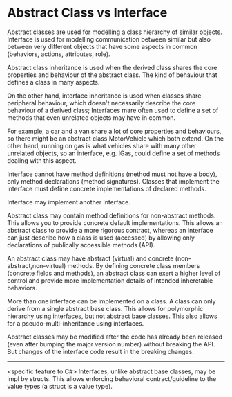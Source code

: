 # Abstract Class vs Interface

Abstract classes are used for modelling a class hierarchy of similar objects. Interface is used for modelling communication between similar but also between very different objects that have some aspects in common (behaviors, actions, attributes, role).

Abstract class inheritance is used when the derived class shares the core properties and behaviour of the abstract class. The kind of behaviour that defines a class in many aspects.

On the other hand, interface inheritance is used when classes share peripheral behaviour, which doesn't necessarily describe the core behaviour of a derived class; Interfaces mare often used to define a set of methods that even unrelated objects may have in common.

For example, a car and a van share a lot of core properties and behaviours, so there might be an abstract class MotorVehicle which both extend. On the other hand, running on gas is what vehicles share with many other unrelated objects, so an interface, e.g. IGas, could define a set of methods dealing with this aspect.


Interface cannot have method definitions (method must not have a body), only method declarations (method signatures). Classes that implement the interface must define concrete implementations of declared methods.

Interface may implement another interface.


Abstract class may contain method definitions for non-abstract methods. This allows you to provide concrete default implementations. This allows an abstract class to provide a more rigorous contract, whereas an interface can just describe how a class is used (accessed) by allowing only declarations of publically accessible methods (API).

An abstract class may have abstract (virtual) and concrete (non-abstract,non-virtual) methods. By defining concrete class members (concrete fields and methods), an abstract class can exert a higher level of control and provide more implementation details of intended inheretable behaviors.

More than one interface can be implemented on a class. A class can only derive from a single abstract base class. This allows for polymorphic hierarchy using interfaces, but not abstract base classes. This also allows for a pseudo-multi-inheritance using interfaces.

Abstract classes may be modified after the code has already been released (even after bumping the major version number) without breaking the API. But changes of the interface code result in the breaking changes.

---

<specific feature to C#> Interfaces, unlike abstract base classes, may be impl by structs. This allows enforcing behavioral contract/guideline to the value types (a struct is a value type).
